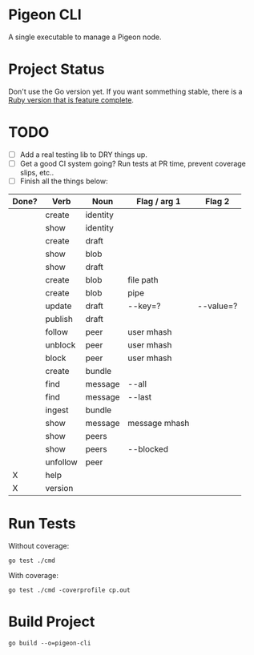 # Pigeon CLI

A single executable to manage a Pigeon node.

# Project Status

Don't use the Go version yet. If you want sommething stable, there is a [Ruby version that is feature complete](https://tildegit.org/PigeonProtocolConsortium/Pigeon-Ruby).

# TODO

 - [ ] Add a real testing lib to DRY things up.
 - [ ] Get a good CI system going? Run tests at PR time, prevent coverage slips, etc..
 - [ ] Finish all the things below:

 |Done?|Verb        |Noun    | Flag / arg 1  | Flag 2    |
 |-----|------------|--------|---------------|-----------|
 |     |create      |identity|               |           |
 |     |show        |identity|               |           |
 |     |create      |draft   |               |           |
 |     |show        |blob    |               |           |
 |     |show        |draft   |               |           |
 |     |create      |blob    | file path     |           |
 |     |create      |blob    | pipe          |           |
 |     |update      |draft   | --key=?       | --value=? |
 |     |publish     |draft   |               |           |
 |     |follow      |peer    | user mhash    |           |
 |     |unblock     |peer    | user mhash    |           |
 |     |block       |peer    | user mhash    |           |
 |     |create      |bundle  |               |           |
 |     |find        |message | --all         |           |
 |     |find        |message | --last        |           |
 |     |ingest      |bundle  |               |           |
 |     |show        |message | message mhash |           |
 |     |show        |peers   |               |           |
 |     |show        |peers   | --blocked     |           |
 |     |unfollow    |peer    |               |           |
 |  X  |help        |        |               |           |
 |  X  |version     |        |               |           |

# Run Tests

Without coverage:

```
go test ./cmd
```

With coverage:

```
go test ./cmd -coverprofile cp.out
```

# Build Project

```
go build --o=pigeon-cli
```
